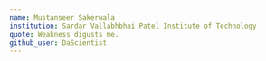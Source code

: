 ```yaml
---
name: Mustanseer Sakerwala
institution: Sardar Vallabhbhai Patel Institute of Technology 
quote: Weakness digusts me.
github_user: DaScientist
---
```

